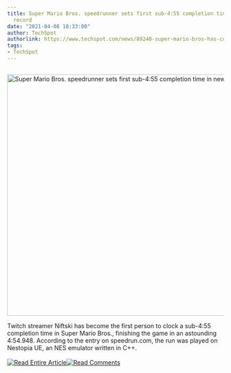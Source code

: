```yaml
---
title: Super Mario Bros. speedrunner sets first sub-4:55 completion time in new world
  record
date: "2021-04-08 18:33:00"
author: TechSpot
authorlink: https://www.techspot.com/news/89240-super-mario-bros-has-completed-under-455-first.html
tags:
- TechSpot
---
```

<a href="https://www.techspot.com/news/89240-super-mario-bros-has-completed-under-455-first.html" target="_blank"><img src="https://static.techspot.com/images2/news/ts3_thumbs/2021/04/2021-04-08-ts3_thumbs-3e8.jpg" width="800" height="560" style="padding: 15px 0" title="Super Mario Bros. speedrunner sets first sub-4:55 completion time in new world record" /></a><br />Twitch streamer Niftski has become the first person to clock a sub-4:55 completion time in Super Mario Bros., finishing the game in an astounding 4:54.948. According to the entry on speedrun.com, the run was played on Nestopia UE, an NES emulator written in C++.<br /><br /><a href="https://www.techspot.com/news/89240-super-mario-bros-has-completed-under-455-first.html"><img src="https://static.techspot.com/images/rss/rss_buttons_01.png" border="0" alt="Read Entire Article" /></a><a href="https://www.techspot.com/news/89240-super-mario-bros-has-completed-under-455-first.html#comments"><img src="https://static.techspot.com/images/rss/rss_buttons_02.png" border="0" alt="Read Comments" /></a><br /><br />